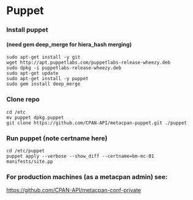 # Puppet


### Install puppet
#### (need gem deep_merge for hiera_hash merging)
```
sudo apt-get install -y git
wget http://apt.puppetlabs.com/puppetlabs-release-wheezy.deb
sudo dpkg -i puppetlabs-release-wheezy.deb
sudo apt-get update
sudo apt-get install -y puppet
sudo gem install deep_merge
```

### Clone repo
```
cd /etc
mv puppet dpkg.puppet
git clone https://github.com/CPAN-API/metacpan-puppet.git ./puppet
```

### Run puppet (note certname here)
```
cd /etc/puppet
puppet apply --verbose --show_diff --certname=bm-mc-01 manifests/site.pp
```

### For production machines (as a metacpan admin) see:

https://github.com/CPAN-API/metacpan-conf-private


